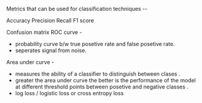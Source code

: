 Metrics that can be used for classification techniques --

Accuracy
Precision
Recall
F1 score

Confusion matrix
ROC curve -

- probability curve b/w true posetive rate and false posetive rate.
- seperates signal from noise.

Area under curve -

- measures the ability of a classifier to distinguish between clases .
- greater the area under curve the better is the performance of the model at different threshold points between posetive and negative classes .
- log loss / logistic loss or cross entropy loss
